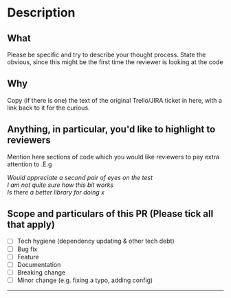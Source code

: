 # Description

## What

Please be specific and try to describe your thought process. State the obvious, since this might be the first time the reviewer is looking at the code

## Why

Copy (if there is one) the text of the original Trello/JIRA ticket in here, with a link back to it for the curious.

## Anything, in particular, you'd like to highlight to reviewers

Mention here sections of code which you would like reviewers to pay extra attention to .E.g

_Would appreciate a second pair of eyes on the test_  
_I am not quite sure how this bit works_  
_Is there a better library for doing x_  

## Scope and particulars of this PR (Please tick all that apply)

- [ ] Tech hygiene (dependency updating & other tech debt)
- [ ] Bug fix
- [ ] Feature
- [ ] Documentation
- [ ] Breaking change
- [ ] Minor change (e.g. fixing a typo, adding config)

___